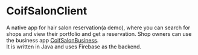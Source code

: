 # CoifSalonClient


A native app for hair salon reservation(a demo), where you can  search for shops and view their portfolio and get a reservation. Shop owners can use the business app [CoifSalonBusiness](https://github.com/AnouarTouati/CoifSalonBusiness).<br/>
It is written in Java and uses Firebase as the backend.
